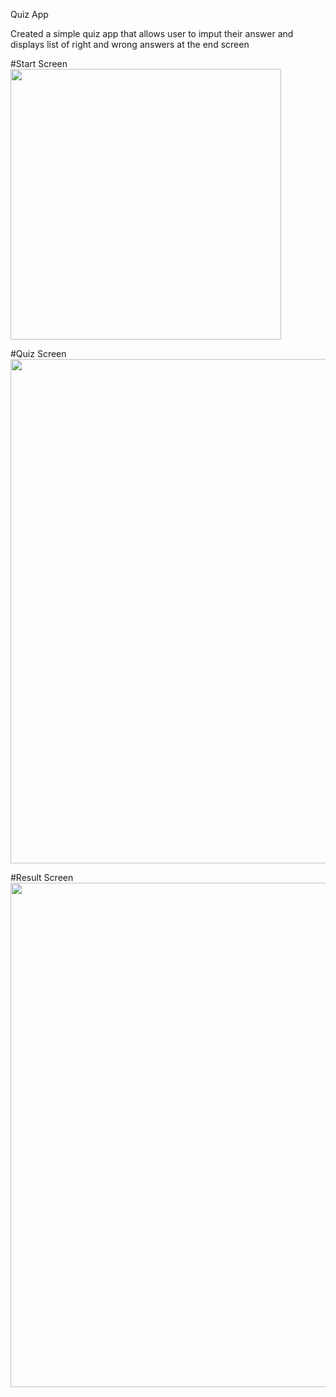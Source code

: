 Quiz App

Created a simple quiz app that allows user to imput their answer and displays list of right and wrong answers at the end screen

#Start Screen
<img width="433"  src="[https://github.com/user-attachments/assets/4f1aa214-c19b-45c1-93d9-54fbf13e0143](https://github.com/akshat2474/quiz-app/blob/main/Start_Screen.png?raw=true)" />

#Quiz Screen
<img width="807"  src="[https://github.com/user-attachments/assets/8ec92c34-6ff6-4c24-b3f5-5fbe6c4189e8](https://github.com/akshat2474/quiz-app/blob/main/Quiz_Screen.png?raw=true)" />

#Result Screen
<img width="807"  src="[https://github.com/user-attachments/assets/8ec92c34-6ff6-4c24-b3f5-5fbe6c4189e8](https://github.com/akshat2474/quiz-app/blob/main/Result_Screen.png?raw=true)" />






